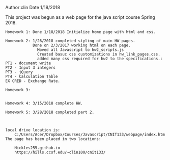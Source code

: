Author:clin
Date 1/18/2018

This project was begun as a web page for the java script course
Spring 2018. 

    Homework 1: Done 1/18/2018 Initialize home page with html and css.
    
    Homework 2: 1/26/2018 completed styling of main HW pages. 
                Done on 2/3/2017 working html on each page. 
                  Moved all Javascript to hw2_scripts.js
                  Created basuc css customizations in hw_link_pages.css.
                  added many css required for hw2 to the specifications.:
    PT1 - document write
    PT2 - Input 3 integers
    PT3 - jQuery
    PT4 - Calculation Table
    EX CRED - Exchange Rate.

    Homework 3:


    Homework 4: 3/15/2018 complete HW.

    Homework 5: 3/28/2018 completed part 2. 
    


    local drive location is:
        C:/Users/Acer/Dropbox/Courses/Javascript/CNIT133/webpage/index.htm
    The page has been placed in two locations:

        Nickles255.github.io
        https://hills.ccsf.edu/~clin100/cnit133/


